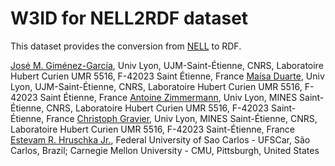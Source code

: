 # W3ID for NELL2RDF dataset

This dataset provides the conversion from [NELL](http://rtw.ml.cmu.edu/rtw/) to RDF.

[José M. Giménez-García](jose.gimenez.garcia@univ-st-etienne.fr), Univ Lyon, UJM-Saint-Étienne, CNRS, Laboratoire Hubert Curien UMR 5516, F-42023 Saint Étienne, France
[Maísa Duarte](maisa.duarte), Univ Lyon, UJM-Saint-Étienne, CNRS, Laboratoire Hubert Curien UMR 5516, F-42023 Saint Étienne, France
[Antoine Zimmermann](antoine.zimmermann@emse.fr), Univ Lyon, MINES Saint-Étienne, CNRS, Laboratoire Hubert Curien UMR 5516, F-42023 Saint-Étienne, France
[Christoph Gravier](christophe.gravier@univ-st-etienne.fr), Univ Lyon, MINES Saint-Étienne, CNRS, Laboratoire Hubert Curien UMR 5516, F-42023 Saint-Étienne, France
[Estevam R. Hruschka Jr.](estevam@cs.cmu.edu), Federal University of Sao Carlos - UFSCar, São Carlos, Brazil; Carnegie Mellon University - CMU, Pittsburgh, United States
